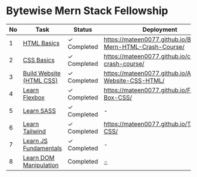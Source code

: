 # **Bytewise Mern Stack Fellowship**

| No | Task | Status | Deployment |
|----|------|--------|------------|
| 1 | [HTML Basics](https://youtu.be/UB1O30fR-EE) | &#x2713; Completed | https://mateen0077.github.io/Bytewise-Mern-HTML-Crash-Course/ |
| 2 | [CSS Basics](https://youtu.be/yfoY53QXEnI) | &#x2713; Completed | https://mateen0077.github.io/css-crash-course/ |
| 3 | [Build Website (HTML CSS)](https://www.youtube.com/watch?v=lvYnfMOUOJY) | &#x2713; Completed | https://mateen0077.github.io/Agency-Website-CSS-HTML/ |
| 4 | [Learn Flexbox](https://www.youtube.com/watch?v=3YW65K6LcIA) | &#x2713; Completed | https://mateen0077.github.io/Flex-Box-CSS/ |
| 5 | [Learn SASS](https://www.youtube.com/watch?v=_a5j7KoflTs) | &#x2713; Completed | - |
| 6 | [Learn Tailwind](https://www.youtube.com/watch?v=dFgzHOX84xQ&t=336s) | &#x2713; Completed | https://mateen0077.github.io/TailWind-CSS/ |
| 7 | [Learn JS Fundamentals](https://youtu.be/XIOLqoPHCJ4) | &#x2713; Completed | - |
| 8 | [Learn DOM Manipulation](https://www.youtube.com/watch?v=5fb2aPlgoys) | Completed | [-](https://github.com/Mateen0077/JS-Dom-Manipulation) |
